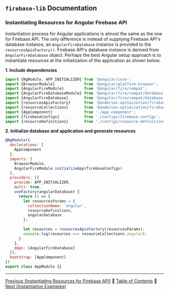 ## `firebase-lib` Documentation

### Instantiating Resources for Angular Firebase API

Instantiation process for Angular applications is almost the same as the one for
Firebase API.  The only difference is instead of supplying Firebase API's
database instance, an `AngularFireDatabase` instance is provided to the 
`resourcesApisFactory()`.  Firebase API's database instance is derived from 
`AngularFireDatabase` object.  Perhaps the best Angular setup approach is to
instantiate resources at the initialization of the application as shown below.

**1. Include dependencies**

```javascript
import {NgModule, APP_INITIALIZER} from '@angular/core';
import {BrowserModule}             from '@angular/platform-browser';
import {AngularFireModule}         from '@angular/fire/compat';
import {AngularFireDatabaseModule} from '@angular/fire/compat/database';
import {AngularFireDatabase}       from '@angular/fire/compat/database';
import {resourcesApisFactory}      from '@anderson-optimization/firebase-lib';
import {resourceCollections}       from '@anderson-optimization/firebase-lib';
import {AppComponent}              from './app.component';
import {firebaseConfigs}           from './configs/firebase-configs';
import {resourceDefinitions}       from './configs/resource-definitions';
```

**2. Initialize database and application and generate resources**

```javascript
@NgModule({
  declarations: [
    AppComponent
  ],
  imports: [
    BrowserModule,
    AngularFireModule.initializeApp(firebaseConfigs)
  ],
  providers: [{
    provide: APP_INITIALIZER,
    multi: true,
    useFactory(angularDatabase) {
      return () => {
        let resourcesParams = {
          collectionName: 'angular',
          resourceDefinitions,
          angularDatabase
        };
        
        let resources = resourcesApisFactory(resourcesParams);
        console.log(resources === resourceCollections.angular);
      }
    },
    deps: [AngularFireDatabase]
  }],
  bootstrap: [AppComponent]
})
export class AppModule {}
```

---

[Previous (Instantiating Resources for Firebase API)](./04-instantiating-for-firebase-api.md) :palm_tree:
[Table of Contents](../README.md) :palm_tree:
[Next (Instantiation Examples)](./06-instantiation-examples.md)
